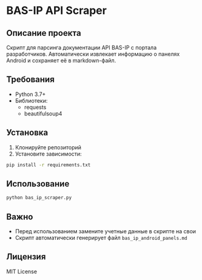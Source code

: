 # BAS-IP API Scraper

## Описание проекта
Скрипт для парсинга документации API BAS-IP с портала разработчиков. Автоматически извлекает информацию о панелях Android и сохраняет её в markdown-файл.

## Требования
- Python 3.7+
- Библиотеки: 
  - requests
  - beautifulsoup4

## Установка
1. Клонируйте репозиторий
2. Установите зависимости:
```bash
pip install -r requirements.txt
```

## Использование
```bash
python bas_ip_scraper.py
```

## Важно
- Перед использованием замените учетные данные в скрипте на свои
- Скрипт автоматически генерирует файл `bas_ip_android_panels.md`

## Лицензия
MIT License 